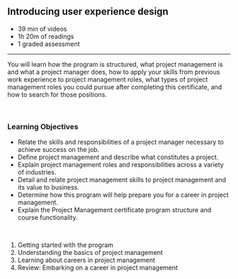 ## Introducing user experience design

- 39 min of videos
- 1h 20m of readings
- 1 graded assessment

<hr>

You will learn how the program is structured, what project management is and what a project manager does, how to apply your skills from previous work experience to project management roles, what types of project management roles you could pursue after completing this certificate, and how to search for those positions.

<br>

### Learning Objectives

- Relate the skills and responsibilities of a project manager necessary to achieve success on the job.
- Define project management and describe what constitutes a project.
- Explain project management roles and responsibilities across a variety of industries.
- Detail and relate project management skills to project management and its value to business.
- Determine how this program will help prepare you for a career in project management.
- Explain the Project Management certificate program structure and course functionality.

<br>

1. Getting started with the program
2. Understanding the basics of project management
3. Learning about careers in project management
4. Review: Embarking on a career in project management

